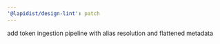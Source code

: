 ```yaml
---
'@lapidist/design-lint': patch
---
```


add token ingestion pipeline with alias resolution and flattened metadata
